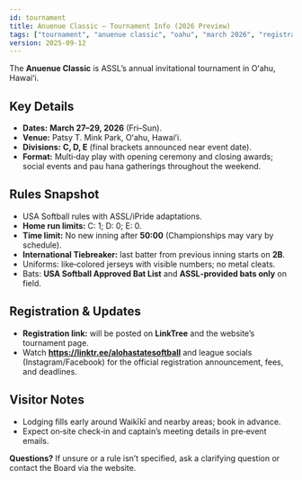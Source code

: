 ```yaml
---
id: tournament
title: Anuenue Classic — Tournament Info (2026 Preview)
tags: ["tournament", "anuenue classic", "oahu", "march 2026", "registration", "divisions", "schedule", "venue"]
version: 2025-09-12
---
```


The **Anuenue Classic** is ASSL’s annual invitational tournament in Oʻahu, Hawaiʻi.

## Key Details
- **Dates:** **March 27–29, 2026** (Fri–Sun).  
- **Venue:** Patsy T. Mink Park, Oʻahu, Hawaiʻi.  
- **Divisions:** **C, D, E** (final brackets announced near event date).  
- **Format:** Multi‑day play with opening ceremony and closing awards; social events and pau hana gatherings throughout the weekend.

## Rules Snapshot
- USA Softball rules with ASSL/iPride adaptations.  
- **Home run limits:** C: 1; D: 0; E: 0.  
- **Time limit:** No new inning after **50:00** (Championships may vary by schedule).  
- **International Tiebreaker:** last batter from previous inning starts on **2B**.  
- Uniforms: like‑colored jerseys with visible numbers; no metal cleats.  
- Bats: **USA Softball Approved Bat List** and **ASSL‑provided bats only** on field.

## Registration & Updates
- **Registration link:** will be posted on **LinkTree** and the website’s tournament page.  
- Watch **https://linktr.ee/alohastatesoftball** and league socials (Instagram/Facebook) for the official registration announcement, fees, and deadlines.

## Visitor Notes
- Lodging fills early around Waikīkī and nearby areas; book in advance.  
- Expect on‑site check‑in and captain’s meeting details in pre‑event emails.

**Questions?** If unsure or a rule isn’t specified, ask a clarifying question or contact the Board via the website.
